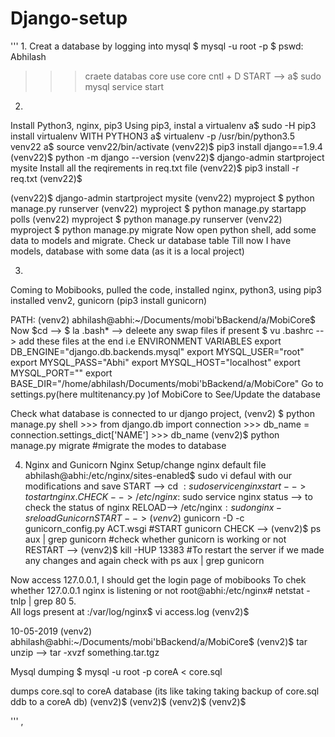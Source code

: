 # Django-setup

'''
1.
Creat a database by logging into mysql
$ mysql -u root -p 
$ pswd: Abhilash
>>> craete databas core
>>> use core
>>> cntl + D
START --> a$ sudo mysql service start

2.
Install Python3, nginx, pip3
Using pip3, instal a virtualenv
a$ sudo -H pip3 install virtualenv
WITH PYTHON3 a$ virtualenv -p /usr/bin/python3.5 venv22
a$ source venv22/bin/activate
(venv22)$ pip3 install django==1.9.4
(venv22)$ python -m django --version
(venv22)$ django-admin startproject mysite
Install all the reqirements in req.txt file
(venv22)$ pip3 install -r req.txt
(venv22)$ 

(venv22)$ django-admin startproject mysite
(venv22) myproject $ python manage.py runserver 
(venv22) myproject $ python manage.py startapp polls
(venv22) myproject $ python manage.py runserver 
(venv22) myproject $ python manage.py migrate
    Now open python shell, add some data to models and migrate. Check ur database table
Till now I have models, database with some data (as it is a local project)

3.
Coming to Mobibooks, pulled the code, installed nginx, python3, using pip3 installed venv2, gunicorn (pip3 install gunicorn)

PATH: (venv2) abhilash@abhi:~/Documents/mobi'bBackend/a/MobiCore$
    Now $cd --> $ la .bash* --> deleete any swap files if present
                $ vu .bashrc --> add these files at the end i.e ENVIRONMENT VARIABLES 
                        export DB_ENGINE="django.db.backends.mysql"
                        export MYSQL_USER="root"
                        export MYSQL_PASS="Abhi"
                        export MYSQL_HOST="localhost"
                        export MYSQL_PORT=""
                        export BASE_DIR="/home/abhilash/Documents/mobi'bBackend/a/MobiCore"
    Go to settings.py(here multitenancy.py )of MobiCore to See/Update the database 

Check what database is connected to ur django project, 
    (venv2) $ python manage.py shell
    >>> from django.db import connection
    >>> db_name = connection.settings_dict['NAME']
    >>> db_name
    (venv2)$ python manage.py migrate #migrate the modes to database

4. Nginx and Gunicorn
Nginx
    Setup/change nginx default file
    abhilash@abhi:/etc/nginx/sites-enabled$ sudo vi defaul with our modifications and save
    START --> cd $: sudo service nginx start --> to start nginx.
    CHECK --> /etc/nginx$: sudo service nginx status --> to check the status of nginx
    RELOAD--> /etc/nginx$: sudo nginx -s reload
Gunicorn
START --> (venv2)$ gunicorn -D -c gunicorn_config.py ACT.wsgi #START gunicorn 
CHECK --> (venv2)$ ps aux | grep gunicorn     #check whether gunicorn is working or not
RESTART --> (venv2)$ kill -HUP 13383 #To restart the server if we made any changes and again check with ps aux | grep gunicorn

Now access 127.0.0.1, I should get the login page of mobibooks
To chek whether 127.0.0.1 nginx is listening or not
root@abhi:/etc/nginx# netstat -tnlp | grep 80
5.   
    All logs present at :/var/log/nginx$ vi access.log
(venv2)$ 

10-05-2019
(venv2) abhilash@abhi:~/Documents/mobi'bBackend/a/MobiCore$
(venv2)$ tar unzip --> tar -xvzf something.tar.tgz

Mysql dumping
$ mysql -u root -p coreA < core.sql

dumps core.sql to coreA database (its like taking taking backup of core.sql ddb to a coreA db)
(venv2)$ 
(venv2)$ 
(venv2)$ 
(venv2)$ 




'''
,
